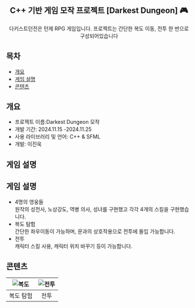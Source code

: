 <div align="center">
<h2> C++ 기반 게임 모작 프로젝트 [Darkest Dungeon] 🎮</h2>
다키스트던전은 턴제 RPG 게임입니다. 프로젝트는 간단한 복도 이동, 전투 한 번으로 구성되어있습니다
</div>

## 목차
  - [개요](#개요) 
  - [게임 설명](#게임-설명)
  - [콘텐츠](#콘텐츠)

## 개요
- 프로젝트 이름:Darkest Dungeon 모작
- 개발 기간: 2024.11.15 -2024.11.25
- 사용 라이브러리 및 언어: C++ & SFML
- 개발: 이진욱

## 게임 설명


## 게임 설명

- 4명의 영웅들<br>
원작의 성전사, 노상강도, 역병 의사, 성녀를 구현했고 각각 4개의 스킬을 구현했습니다.<br>
- 복도 탐험 <br>
간단한 좌우이동이 가능하며, 문과의 상호작용으로 전투에 돌입 가능합니다.<br>
- 전투<br>
캐릭터 스킬 사용, 캐릭터 위치 바꾸기 등이 가능합니다.<br>



## 콘텐츠

|![복도](https://github.com/user-attachments/assets/c08a1e23-2e09-4fe5-ba40-7008bc53a2e4)|![전투](https://github.com/user-attachments/assets/177a9365-8d09-4e5d-8b32-8ecde5dded62)|
|:---:|:---:|
|복도 탐험|전투|



